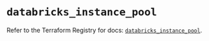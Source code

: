 # `databricks_instance_pool`

Refer to the Terraform Registry for docs: [`databricks_instance_pool`](https://registry.terraform.io/providers/databricks/databricks/1.89.0/docs/resources/instance_pool).
